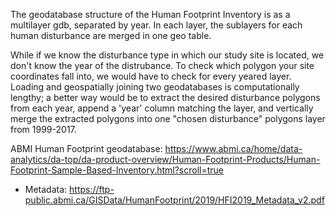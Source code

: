 
The geodatabase structure of the Human Footprint Inventory is as a multilayer gdb, separated by year. In each layer, the sublayers for each human disturbance are merged in one geo table.

While if we know the disturbance type in which our study site is located, we don't know the year of the distrubance. To check which polygon your site coordinates fall into, we would have to check for every yeared layer. Loading and geospatially joining two geodatabases is computationally lengthy; a better way would be to extract the desired disturbance polygons from each year, append a 'year' column matching the layer, and vertically merge the extracted polygons into one "chosen disturbance" polygons layer from 1999-2017.


ABMI Human Footprint geodatabase: https://www.abmi.ca/home/data-analytics/da-top/da-product-overview/Human-Footprint-Products/Human-Footprint-Sample-Based-Inventory.html?scroll=true

+ Metadata: https://ftp-public.abmi.ca/GISData/HumanFootprint/2019/HFI2019_Metadata_v2.pdf
